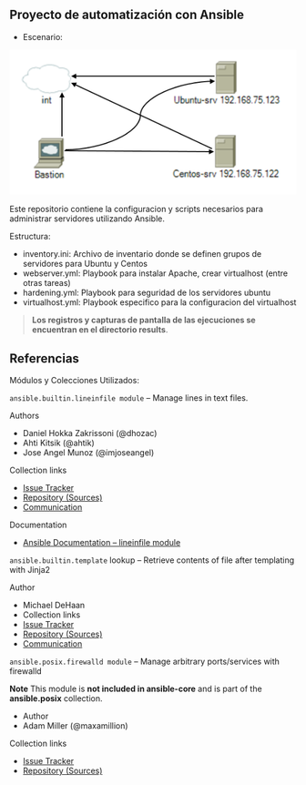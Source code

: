 ##     Proyecto de automatización con Ansible

- Escenario:


![](https://github.com/joaz1985/ObligatorioTallerASLX/blob/main/images/diag.png)



Este repositorio contiene la configuracion y scripts necesarios para administrar servidores utilizando Ansible.

Estructura:

- inventory.ini: Archivo de inventario donde se definen grupos de servidores para Ubuntu y Centos
- webserver.yml: Playbook para instalar Apache, crear virtualhost (entre otras tareas)
- hardening.yml: Playbook para seguridad de los servidores ubuntu
- virtualhost.yml: Playbook especifico para la configuracion del virtualhost

> **Los registros y capturas de pantalla 
> de las ejecuciones se encuentran en
> el directorio results**.





## **Referencias**

Módulos y Colecciones Utilizados:

`ansible.builtin.lineinfile module` – Manage lines in text files.

 Authors
- Daniel Hokka Zakrissoni (@dhozac)
- Ahti Kitsik (@ahtik)
- Jose Angel Munoz (@imjoseangel)

Collection links

- [Issue Tracker](https://github.com/ansible/ansible/issues)
- [Repository (Sources)](https://github.com/ansible/ansible)
- [Communication](https://groups.google.com/forum/#!forum/ansible-project)

Documentation
- [Ansible Documentation – lineinfile module](https://docs.ansible.com/ansible/latest/collections/ansible/builtin/lineinfile_module.html)

`ansible.builtin.template` lookup – Retrieve contents of file after templating with Jinja2 

Author
- Michael DeHaan
- Collection links
- [Issue Tracker](https://github.com/ansible/ansible/issues)
- [Repository (Sources)](https://github.com/ansible/ansible)
- [Communication](https://groups.google.com/forum/#!forum/ansible-project)


 `ansible.posix.firewalld module` – Manage arbitrary ports/services with firewalld
 
**Note**
This module is **not included in ansible-core** and is part of the **ansible.posix** collection.
- Author
- Adam Miller (@maxamillion)

Collection links
- [Issue Tracker](https://github.com/ansible/ansible/issues)
- [Repository (Sources)](https://github.com/ansible/ansible)
